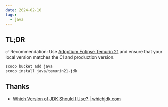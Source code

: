 ```yaml
---
date: 2024-02-10
tags:
  - java
---
```


## TL;DR

✅ Recommendation: Use [Adoptium Eclipse Temurin 21](https://whichjdk.com/#adoptium-eclipse-temurin) and ensure that your local version matches the CI and production version.

```powershell
scoop bucket add java
scoop install java/temurin21-jdk
```

## Thanks

- [Which Version of JDK Should I Use? | whichjdk.com](https://whichjdk.com/)
